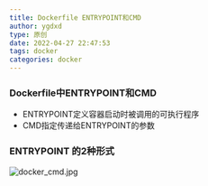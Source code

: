 ```yaml
---
title: Dockerfile ENTRYPOINT和CMD
author: ygdxd
type: 原创
date: 2022-04-27 22:47:53
tags: docker
categories: docker
---
```


### Dockerfile中ENTRYPOINT和CMD

 - ENTRYPOINT定义容器启动时被调用的可执行程序
 - CMD指定传递给ENTRYPOINT的参数
 
### ENTRYPOINT 的2种形式


![docker_cmd.jpg](images/docker_cmd.jpg)
